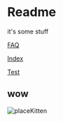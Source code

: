 # Readme

it's some stuff

[FAQ](FAQ.md)

[Index](INDEX.md)

[Test](TEST.md)

## wow

![placeKitten](http://placekitten.com/200/200)